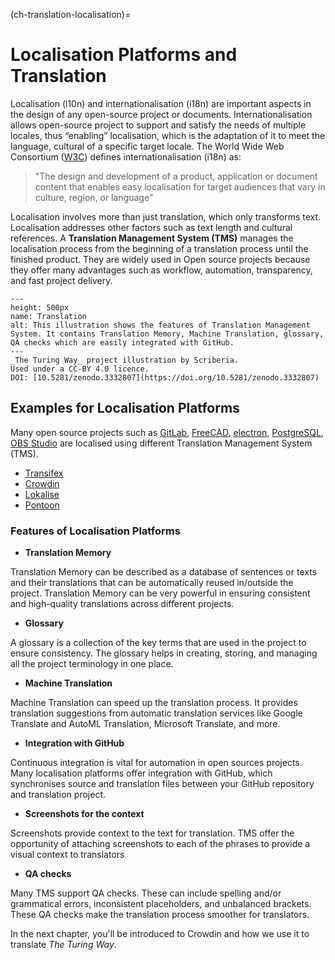 (ch-translation-localisation)=

# Localisation Platforms and Translation


Localisation (l10n) and internationalisation (i18n) are important aspects in the design of any open-source project or documents.
Internationalisation allows open-source project to support and satisfy the needs of multiple locales, thus “enabling” localisation, which is the adaptation of it to meet the language, cultural of a specific target locale.
The World Wide Web Consortium ([W3C](https://www.w3.org/)) defines internationalisation (i18n) as:
> "The design and development of a product, application or document content that enables easy localisation for target audiences that vary in culture, region, or language"


Localisation involves more than just translation, which only transforms text. Localisation addresses other factors such as text length and cultural references.  A **Translation Management System (TMS)** manages the localisation process from the beginning of a translation process until the finished product. They are widely used in Open source projects because they offer many advantages such as workflow, automation, transparency, and fast project delivery.

```{figure} ../../figures/Translation_management_systems.jpg
---
height: 500px
name: Translation
alt: This illustration shows the features of Translation Management System. It contains Translation Memory, Machine Translation, glossary, QA checks which are easily integrated with GitHub.
---
_The Turing Way_ project illustration by Scriberia.
Used under a CC-BY 4.0 licence.
DOI: [10.5281/zenodo.3332807](https://doi.org/10.5281/zenodo.3332807)
```

## Examples for Localisation Platforms

Many open source projects such as [GitLab](https://crowdin.com/project/gitlab-ee), [FreeCAD](https://crowdin.com/project/freecad), [electron](https://crowdin.com/project/electron), [PostgreSQL](https://crowdin.com/project/postgresql), [OBS Studio](https://crowdin.com/project/obs-studio) are localised using different Translation Management System (TMS).

- [Transifex](https://www.transifex.com/)
- [Crowdin](https://crowdin.com/?gclid=CjwKCAiAvriMBhAuEiwA8Cs5ldEGwrOeDJtdY2kneF6vBXx8hYiXD1oJPcWB1SO0VBSTuz60AaDYUhoCj_8QAvD_BwE)
- [Lokalise](https://lokalise.com/)
- [Pontoon](https://pontoon.mozilla.org/)

### Features of Localisation Platforms

- **Translation Memory**

Translation Memory can be described as a database of sentences or texts and their translations that can be automatically reused in/outside the project.
Translation Memory can be very powerful in ensuring consistent and high-quality translations across different projects.

- **Glossary**

A glossary is a collection of the key terms that are used in the project to ensure consistency.
The glossary helps in creating, storing, and managing all the project terminology in one place.


- **Machine Translation**

Machine Translation can speed up the translation process.
It provides translation suggestions from automatic translation services like Google Translate and AutoML Translation, Microsoft Translate, and more.

- **Integration with GitHub**

Continuous integration is vital for automation in open sources projects. Many localisation platforms offer integration with GitHub, which synchronises source and translation files between your GitHub repository and translation project.

- **Screenshots for the context**

Screenshots provide context to the text for translation.
TMS offer the opportunity of attaching screenshots to each of the phrases to provide a visual context to translators

- **QA checks**

Many TMS support QA checks.
These can include spelling and/or grammatical errors, inconsistent placeholders, and unbalanced brackets.
These QA checks make the translation process smoother for translators.

In the next chapter, you'll be introduced to Crowdin and how we use it to translate _The Turing Way_.
